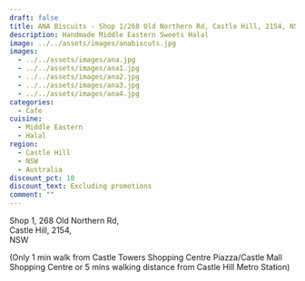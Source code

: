 ```yaml
---
draft: false
title: ANA Biscuits - Shop 1/268 Old Northern Rd, Castle Hill, 2154, NSW
description: Handmade Middle Eastern Sweets Halal
image: ../../assets/images/anabiscuts.jpg
images:
  - ../../assets/images/ana.jpg
  - ../../assets/images/ana1.jpg
  - ../../assets/images/ana2.jpg
  - ../../assets/images/ana3.jpg
  - ../../assets/images/ana4.jpg
categories:
  - Cafe
cuisine:
  - Middle Eastern
  - Halal
region:
  - Castle Hill
  - NSW
  - Australia
discount_pct: 10
discount_text: Excluding promotions
comment: ""
---
```

Shop 1, 268 Old Northern Rd, \
Castle Hill, 2154, \
NSW

(Only 1 min walk from Castle Towers Shopping Centre Piazza/Castle Mall Shopping Centre or 5 mins walking distance from Castle Hill Metro Station)
